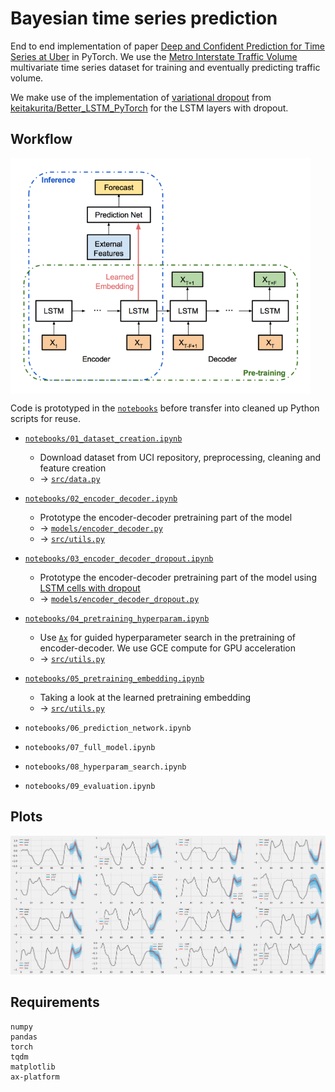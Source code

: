 # Bayesian time series prediction

End to end implementation of paper [Deep and Confident Prediction for Time Series at Uber](https://arxiv.org/abs/1709.01907) in PyTorch. We use the [Metro Interstate Traffic Volume](https://archive.ics.uci.edu/ml/datasets/Metro+Interstate+Traffic+Volume) multivariate time series dataset for training and eventually predicting traffic volume.

We make use of the implementation of [variational dropout](https://arxiv.org/abs/1512.05287) from [keitakurita/Better_LSTM_PyTorch](https://github.com/keitakurita/Better_LSTM_PyTorch) for the LSTM layers with dropout.

## Workflow
<img src="docs/architecture.png" width=480 align=center>

Code is prototyped in the [`notebooks`](notebooks) before transfer into cleaned up Python scripts for reuse.

- [`notebooks/01_dataset_creation.ipynb`](notebooks/01_dataset_creation.ipynb)
  - Download dataset from UCI repository, preprocessing, cleaning and feature creation
  - → [`src/data.py`](src/data.py)
- [`notebooks/02_encoder_decoder.ipynb`](notebooks/02_encoder_decoder.ipynb)
  - Prototype the encoder-decoder pretraining part of the model
  - → [`models/encoder_decoder.py`](models/encoder_decoder.py)
  - → [`src/utils.py`](src/utils.py)
- [`notebooks/03_encoder_decoder_dropout.ipynb`](notebooks/03_encoder_decoder_dropout.ipynb)
  - Prototype the encoder-decoder pretraining part of the model using [LSTM cells with dropout](https://github.com/keitakurita/Better_LSTM_PyTorch)
  - → [`models/encoder_decoder_dropout.py`](models/encoder_decoder_dropout.py)

- [`notebooks/04_pretraining_hyperparam.ipynb`](notebooks/04_pretraining_hyperparam.ipynb)
  - Use [`Ax`](https://github.com/facebook/Ax) for guided hyperparameter search in the pretraining of encoder-decoder. We use GCE compute for GPU acceleration
  - → [`src/utils.py`](src/utils.py)
- [`notebooks/05_pretraining_embedding.ipynb`](notebooks/05_pretraining_embedding.ipynb)
  - Taking a look at the learned pretraining embedding
  - → [`src/utils.py`](src/utils.py)

- `notebooks/06_prediction_network.ipynb`
- `notebooks/07_full_model.ipynb`
- `notebooks/08_hyperparam_search.ipynb`
- `notebooks/09_evaluation.ipynb`



## Plots
![Time series predictions 12 steps (hours) into the future with confidence bands](docs/predictions.png)


## Requirements
```
numpy
pandas
torch
tqdm
matplotlib
ax-platform
```
